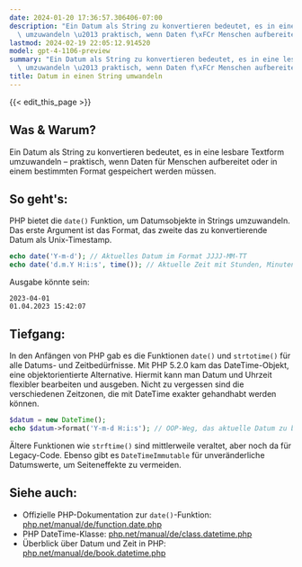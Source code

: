 ```yaml
---
date: 2024-01-20 17:36:57.306406-07:00
description: "Ein Datum als String zu konvertieren bedeutet, es in eine lesbare Textform\
  \ umzuwandeln \u2013 praktisch, wenn Daten f\xFCr Menschen aufbereitet oder in einem\u2026"
lastmod: 2024-02-19 22:05:12.914520
model: gpt-4-1106-preview
summary: "Ein Datum als String zu konvertieren bedeutet, es in eine lesbare Textform\
  \ umzuwandeln \u2013 praktisch, wenn Daten f\xFCr Menschen aufbereitet oder in einem\u2026"
title: Datum in einen String umwandeln
---
```


{{< edit_this_page >}}

## Was & Warum?
Ein Datum als String zu konvertieren bedeutet, es in eine lesbare Textform umzuwandeln – praktisch, wenn Daten für Menschen aufbereitet oder in einem bestimmten Format gespeichert werden müssen.

## So geht's:
PHP bietet die `date()` Funktion, um Datumsobjekte in Strings umzuwandeln. Das erste Argument ist das Format, das zweite das zu konvertierende Datum als Unix-Timestamp.

```php
echo date('Y-m-d'); // Aktuelles Datum im Format JJJJ-MM-TT
echo date('d.m.Y H:i:s', time()); // Aktuelle Zeit mit Stunden, Minuten, Sekunden
```

Ausgabe könnte sein:
```
2023-04-01
01.04.2023 15:42:07
```

## Tiefgang:
In den Anfängen von PHP gab es die Funktionen `date()` und `strtotime()` für alle Datums- und Zeitbedürfnisse. Mit PHP 5.2.0 kam das DateTime-Objekt, eine objektorientierte Alternative. Hiermit kann man Datum und Uhrzeit flexibler bearbeiten und ausgeben. Nicht zu vergessen sind die verschiedenen Zeitzonen, die mit DateTime exakter gehandhabt werden können.

```php
$datum = new DateTime();
echo $datum->format('Y-m-d H:i:s'); // OOP-Weg, das aktuelle Datum zu bekommen
```

Ältere Funktionen wie `strftime()` sind mittlerweile veraltet, aber noch da für Legacy-Code. Ebenso gibt es `DateTimeImmutable` für unveränderliche Datumswerte, um Seiteneffekte zu vermeiden.

## Siehe auch:
- Offizielle PHP-Dokumentation zur `date()`-Funktion: [php.net/manual/de/function.date.php](https://www.php.net/manual/de/function.date.php)
- PHP DateTime-Klasse: [php.net/manual/de/class.datetime.php](https://www.php.net/manual/de/class.datetime.php)
- Überblick über Datum und Zeit in PHP: [php.net/manual/de/book.datetime.php](https://www.php.net/manual/de/book.datetime.php)
